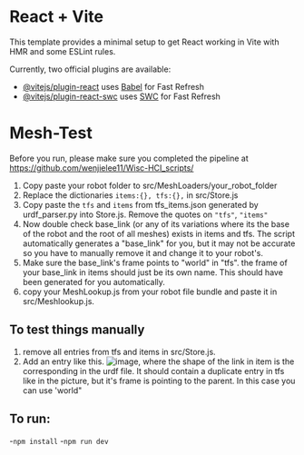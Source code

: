 # React + Vite

This template provides a minimal setup to get React working in Vite with HMR and some ESLint rules.

Currently, two official plugins are available:

- [@vitejs/plugin-react](https://github.com/vitejs/vite-plugin-react/blob/main/packages/plugin-react/README.md) uses [Babel](https://babeljs.io/) for Fast Refresh
- [@vitejs/plugin-react-swc](https://github.com/vitejs/vite-plugin-react-swc) uses [SWC](https://swc.rs/) for Fast Refresh
# Mesh-Test
Before you run, please make sure you completed the pipeline at https://github.com/wenjielee11/Wisc-HCI_scripts/

1) Copy paste your robot folder to src/MeshLoaders/your_robot_folder
2) Replace the dictionaries `items:{}, tfs:{},` in src/Store.js
3) Copy paste the `tfs` and `items` from tfs_items.json generated by urdf_parser.py into Store.js. Remove the quotes on `"tfs"`, `"items"`
4) Now double check base_link (or any of its variations where its the base of the robot and the root of all meshes) exists in items and tfs. The script automatically generates a "base_link" for you, but it may not be accurate so you have to manually remove it and change it to your robot's.
5) Make sure the base_link's frame points to "world" in "tfs". the frame of your base_link in items should just be its own name. This should have been generated for you automatically.
6) copy your MeshLookup.js from your robot file bundle and paste it in src/Meshlookup.js.
   
## To test things manually
1) remove all entries from tfs and items in src/Store.js.
2) Add an entry like this. ![image](https://github.com/wenjielee11/Mesh-Test/assets/96722108/66f52fe2-5bed-407c-bc57-bdccaae6f5de), where the shape of the link in item is the corresponding <mesh filename=""> in the urdf file.
   It should contain a duplicate entry in tfs like in the picture, but it's frame is pointing to the parent. In this case you can use 'world"

## To run:
-`npm install`
-`npm run dev`
